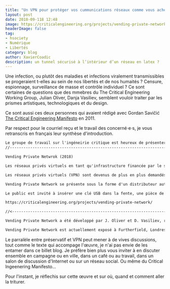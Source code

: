 ```yaml
---
title: "Un VPN pour protéger vos cummunications réseaux comme vous achetez un préservatif ?"
layout: post
date: 2018-09-118 12:48
image: https://criticalengineering.org/projects/vending-private-network/images/title3.jpg
headerImage: false
tag:
- hsociety
- Numérique
- Libertés
category: blog
author: XavierCoadic
description: un tunnel sécurisé à l’intérieur d’un réseau en latex ?
---
```


Une infection, ou plutôt des maladies et infections viralement transmissibles se progeraient t-elles au sein de nos libertés et de nos humaités ? Censure, espionnage, surveillance de masse et contrôle individuel ? Ce sont certaines de questions que des mmebres du The Critical Engineering Working Group, Julian Oliver, Danja Vasiliev, semblent vouloir traiter par les prismes artistiques, technologiques et du design. 

Ce sont aussi ces deux personnes qui avaient rédigé avec Gordan Savičić [The Critical Engineering Manifesto](https://criticalengineering.org/) en 2011.

Par respect pour le courriel reçu et le travail des concerné⋅e⋅s, je vous retranscris en français leur synthèse d'introduction.


```txt
Le groupe de travail sur l'ingéneirie critique est heureux de présenter un nouveau travail : 
//---------------------------------------------------------------------> 

Vending Private Netwrok (2018) 

Les réseaux privés virtuels en tant qu'infrastructure financée par le secteur public 

Les réseaux privés virtuels (VPN) sont devenus de plus en plus demandés ces dernières années, fournissant le chiffrement des routes via des réseaux hostiles. En Chine, au Vietnam, en Turquie et au Pakistan, ils servent également à atténuer la censure gouvernementale, de sorte que les sites étrangers autrement bloqués par des pare-feu d'État sont mis à la disposition des utilisateurs de VPN (Twitter, Facebook, Wikipedia, sites activistes et bibliothèques numériques étant les plus courants). 

Vending Private Network se présente sous la forme d'un distributeur automatique de préservatifs, comme ceux que l'on trouve généralement dans les toilettes publiques, les boîtes de nuit et les bars. Equipé de boutons mécaniques, d'une fente à monnaie et de ports USB, il offre 4 routes VPN, chacune ornée d'un graphique animé représentant une destination fantaisiste. 

Le public est invité à insérer une clé USB dans la fente, une pièce de monnaie (1 livre ou euro) dans la machine et à sélectionner une destination VPN en appuyant sur un bouton mécanique. Ce faisant, un fichier de configuration VPN unique est alors écrit sur la clé USB. Des instructions spéciales (sous la forme d'un fichier README.txt) sont également copiées, expliquant comment utiliser le VPN dans un mode spécial "gainé" qui échappe aux méthodes de détection (à savoir Deep Packet Inspection, ou DPI) utilisées par les entreprises et les administrateurs d'infrastructure contrôlés par l'Etat. C'est le seul moyen connu pour lutter contre les pare-feu contrôlés par l'État. 

https://criticalengineering.org/projects/vending-private-network/ 

//<--------------------------------------------------------------------

Vending Private Network a été développé par J. Oliver et D. Vasiliev, représentant le Critical Engineering Working Group, 2018.

Vending Private Network est actuellement exposé à Furtherfield, Londres, dans le cadre de 'Transnationalisms', organisé par James Bridle, et sera présenté dans 3 autres villes du monde. https://www.furtherfield.org/events/transnationalisms/
```

Le parralèle entre préservatif et VPN peut mener à de vives discussions, tout comme le texte qui accompage l'œuvre, je n'ai pas envie de les entamer dans ce billet blog. Je préfère bien plus vous inviter à en discuter ensemble en campagne ou en ville, dans un café ou au travail, dans un salon de discussion d'Internet ou sur un réseau social. Ou même du Critical Ingeenering Manifesto...

Pour l'instant, je réflechis sur cette œuvre et sur où, quand et comment aller la triturer. 

